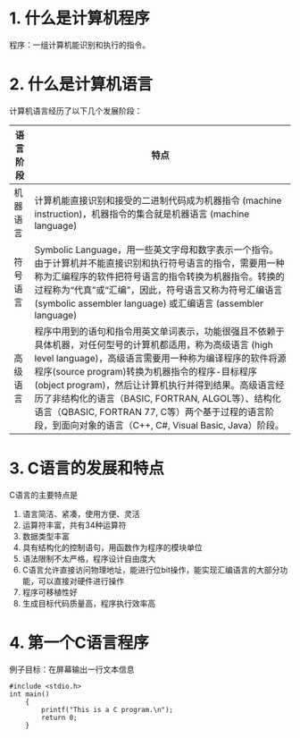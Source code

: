 # 1. 什么是计算机程序

程序：一组计算机能识别和执行的指令。

# 2. 什么是计算机语言

计算机语言经历了以下几个发展阶段：

| 语言阶段 | 特点 |
| ------ | ------ |
| 机器语言 | 计算机能直接识别和接受的二进制代码成为机器指令 (machine instruction)，机器指令的集合就是机器语言 (machine language) |
| 符号语言 | Symbolic Language，用一些英文字母和数字表示一个指令。由于计算机并不能直接识别和执行符号语言的指令，需要用一种称为汇编程序的软件把符号语言的指令转换为机器指令。转换的过程称为“代真”或“汇编”，因此，符号语言又称为符号汇编语言 (symbolic assembler language) 或汇编语言 (assembler language) |
| 高级语言 | 程序中用到的语句和指令用英文单词表示，功能很强且不依赖于具体机器，对任何型号的计算机都适用，称为高级语言 (high level language)，高级语言需要用一种称为编译程序的软件将源程序(source program)转换为机器指令的程序-目标程序(object program)，然后让计算机执行并得到结果。高级语言经历了非结构化的语言（BASIC, FORTRAN, ALGOL等）、结构化语言（QBASIC, FORTRAN 77, C等）两个基于过程的语言阶段，到面向对象的语言（C++, C#, Visual Basic, Java）阶段。 |

# 3. C语言的发展和特点

C语言的主要特点是

1. 语言简洁、紧凑，使用方便、灵活
2. 运算符丰富，共有34种运算符
3. 数据类型丰富
4. 具有结构化的控制语句，用函数作为程序的模块单位
5. 语法限制不太严格，程序设计自由度大
6. C语言允许直接访问物理地址，能进行位bit操作，能实现汇编语言的大部分功能，可以直接对硬件进行操作
7. 程序可移植性好
8. 生成目标代码质量高，程序执行效率高

# 4. 第一个C语言程序

例子目标：在屏幕输出一行文本信息

```
#include <stdio.h>
int main()
    {
        printf("This is a C program.\n");
        return 0;
    }
```

